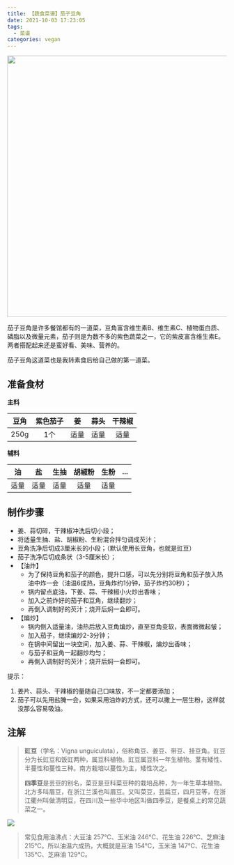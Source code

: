 ```yaml
---
title: 【蔬食菜谱】茄子豆角
date: 2021-10-03 17:23:05
tags:
  - 菜谱
categories: vegan
---
```


<img src="/images/vegan/茄子豆角.jpeg" width="600" />

茄子豆角是许多餐馆都有的一道菜，豆角富含维生素B、维生素C、植物蛋白质、磷脂以及微量元素，茄子则是为数不多的紫色蔬菜之一，它的紫皮富含维生素E。两者搭配起来还是蛮好看、美味、营养的。

茄子豆角这道菜也是我转素食后给自己做的第一道菜。



## 准备食材

**主料**

| 豆角 | 紫色茄子 |  姜  | 蒜头 | 干辣椒 |
| :--: | :------: | :--: | :--: | :----: |
| 250g |   1个    | 适量 | 适量 |  适量  |

**辅料**

|  油  |  盐  | 生抽 | 胡椒粉 | 生粉 | ...  |
| :--: | :--: | :--: | :----: | :--: | :--: |
| 适量 | 适量 | 适量 |  适量  | 适量 |      |



## 制作步骤

- 姜、蒜切碎，干辣椒冲洗后切小段；
- 将适量生抽、盐、胡椒粉、生粉混合拌匀调成芡汁；
- 豆角洗净后切成3厘米长的小段；（默认使用长豆角，也就是豇豆）
- 茄子洗净后切成条状（3-5厘米长）；
- 【油炸】
  - 为了保持豆角和茄子的颜色，提升口感，可以先分别将豆角和茄子放入热油中炸一会（油温6成热，豆角炸约1分钟，茄子炸约30秒）；
  - 锅内留点底油，下姜、蒜、干辣椒小火炒出香味；
  - 加入之前炸好的茄子和豆角，继续翻炒；
  - 再倒入调制好的芡汁；烧开后焖一会即可。
- 【煸炒】
  - 锅内倒入适量油，油热后放入豆角煸炒，直至豆角变软，表面微微起皱；
  - 加入茄子，继续煸炒2-3分钟；
  - 在锅中间留出一块空间，加入姜、蒜、干辣椒，煸炒出香味；
  - 与茄子和豆角一起翻炒均匀；
  - 再倒入调制好的芡汁；烧开后焖一会即可。

提示：

1. 姜片、蒜头、干辣椒的量随自己口味放，不一定都要添加；
2. 茄子可以先用盐腌一会，如果采用油炸的方式，还可以撒上一层生粉，这样就没那么容易吸油。



## 注解

> **豇豆**（学名：Vigna unguiculata），俗称角豆、姜豆、带豆、挂豆角。豇豆分为长豇豆和饭豇两种，属豆科植物。豇豆属豆科一年生植物。茎有矮性、半蔓性和蔓性三种。南方栽培以蔓性为主，矮性次之。
>
> **四季豆**是芸豆的别名，菜豆是豆科菜豆种的栽培品种，为一年生草本植物。北方多叫眉豆，在浙江兰溪也叫眉豆。又叫菜豆，芸扁豆，四月豆等，在浙江衢州叫做清明豆，在四川及一些华中地区叫做四季豆，是餐桌上的常见蔬菜之一。

![](/images/vegan/豆角种类.jpg)

> 常见食用油沸点：大豆油 257℃、玉米油 246℃、花生油 226℃、芝麻油 215℃。所以油温六成热，大概就是豆油 154℃，玉米油 147℃、花生油 135℃、芝麻油 129℃。

